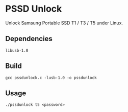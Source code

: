 PSSD Unlock
===========

Unlock Samsung Portable SSD T1 / T3 / T5 under Linux.

## Dependencies

```
libusb-1.0
```

## Build

```
gcc pssdunlock.c -lusb-1.0 -o pssdunlock
```

## Usage

```
./pssdunlock t5 <password>
```
